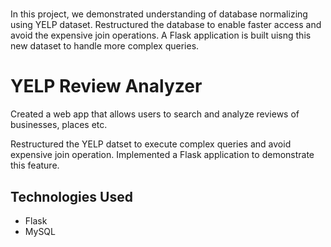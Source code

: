 # 

In this project, we demonstrated understanding of database normalizing using YELP dataset.
Restructured the database to enable faster access and avoid the expensive join operations.
A Flask application is built uisng this new dataset to handle more complex queries.


# YELP Review Analyzer
Created a web app that allows users to search and analyze reviews of businesses, places etc.

Restructured the YELP datset to execute complex queries and avoid expensive join operation. Implemented a Flask application to demonstrate this feature.

## Technologies Used
- Flask
- MySQL
